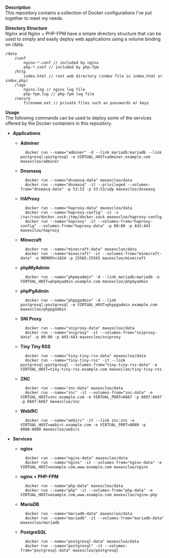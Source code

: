 **Description**  
This repository contains a collection of Docker configurations I've put together to meet my needs.

**Directory Structure**  
Nginx and Nginx + PHP-FPM have a simple directory structure that can be used to simply and easily deploy web applications using a volume binding on /data.

    /data
        /conf
            nginx-*.conf // included by nginx
            php-*.conf // included by php-fpm
        /http
            index.html // root web directory (index file is index.html or index.php)
        /logs
            nginx.log // nginx log file
            php-fpm.log // php-fpm log file
        /secure
            filename.ext // private files such as passwords or keys

**Usage**  
The following commands can be used to deploy some of the services offered by the Docker containers in this repository.

- **Applications**

  - **Adminer**

          docker run --name="adminer" -d --link mariadb:mariadb --link postgresql:postgresql -e VIRTUAL_HOST=adminer.example.com maxexcloo/adminer

  - **Dnsmasq**

          docker run --name="dnsmasq-data" maxexcloo/data
          docker run --name="dnsmasq" -it --privileged --volumes-from="dnsmasq-data" -p 53:53 -p 53:53/udp maxexcloo/dnsmasq

  - **HAProxy**

          docker run --name="haproxy-data" maxexcloo/data
          docker run --name="haproxy-config" -it -v /var/run/docker.sock:/tmp/docker.sock maxexcloo/haproxy-config
          docker run --name="haproxy" -it --volumes-from="haproxy-config" --volumes-from="haproxy-data" -p 80:80 -p 443:443 maxexcloo/haproxy

  - **Minecraft**

          docker run --name="minecraft-data" maxexcloo/data
          docker run --name="minecraft" -it --volumes-from="minecraft-data" -e MEMORY=1024 -p 25565:25565 maxexcloo/minecraft

  - **phpMyAdmin**

          docker run --name="phpmyadmin" -d --link mariadb:mariadb -e VIRTUAL_HOST=phpmyadmin.example.com maxexcloo/phpmyadmin

  - **phpPgAdmin**

          docker run --name="phppgadmin" -d --link postgresql:postgresql -e VIRTUAL_HOST=phppgadmin.example.com maxexcloo/phppgadmin

  - **SNI Proxy**

          docker run --name="sniproxy-data" maxexcloo/data
          docker run --name="sniproxy" -it --volumes-from="sniproxy-data" -p 80:80 -p 443:443 maxexcloo/sniproxy

  - **Tiny Tiny RSS**

          docker run --name="tiny-tiny-rss-data" maxexcloo/data
          docker run --name="tiny-tiny-rss" -it --link postgresql:postgresql --volumes-from="tiny-tiny-rss-data" -e VIRTUAL_HOST=tiny-tiny-rss.example.com maxexcloo/tiny-tiny-rss

  - **ZNC**

          docker run --name="znc-data" maxexcloo/data
          docker run --name="znc" -it --volumes-from="znc-data" -e VIRTUAL_HOST=znc.example.com -e VIRTUAL_PORT=6667 -p 6697:6697 -p 6667:6667 maxexcloo/znc

  - **WebIRC**

          docker run --name="webirc" -it --link znc:znc -e VIRTUAL_HOST=webirc.example.com -e VIRTUAL_PORT=8080 -p 8080:8080 maxexcloo/webirc

- **Services**

  - **nginx**
	
          docker run --name="nginx-data" maxexcloo/data
          docker run --name="nginx" -it --volumes-from="nginx-data" -e VIRTUAL_HOST=example.com,www.example.com maxexcloo/nginx
	
  - **nginx + PHP-FPM**
	
          docker run --name="php-data" maxexcloo/data
          docker run --name="php" -it --volumes-from="php-data" -e VIRTUAL_HOST=example.com,www.example.com maxexcloo/nginx-php
	
  - **MariaDB** 
	
          docker run --name="mariadb-data" maxexcloo/data
          docker run --name="mariadb" -it --volumes-from="mariadb-data" maxexcloo/mariadb
	
  - **PostgreSQL**
	
          docker run --name="postgresql-data" maxexcloo/data
          docker run --name="postgresql" -it --volumes-from="postgresql-data" maxexcloo/postgresql
